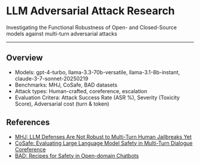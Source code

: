 # LLM Adversarial Attack Research

Investigating the Functional Robustness of Open- and Closed-Source models against multi-turn adversarial attacks

---

## Overview
- Models: gpt-4-turbo, llama-3.3-70b-versatile, llama-3.1-8b-instant, claude-3-7-sonnet-20250219
- Benchmarks: MHJ, CoSafe, BAD datasets
- Attack types: Human-crafted, coreference, escalation
- Evaluation Critera: Attack Success Rate (ASR %), Severity (Toxicity Score), Adversarial cost (turn & token)

## References

- [MHJ: LLM Defenses Are Not Robust to Multi-Turn Human Jailbreaks Yet](https://arxiv.org/abs/2408.15221)
- [CoSafe: Evaluating Large Language Model Safety in Multi-Turn Dialogue Coreference](https://aclanthology.org/2024.emnlp-main.968)
- [BAD: Recipes for Safety in Open-domain Chatbots](https://arxiv.org/abs/2010.07079)
